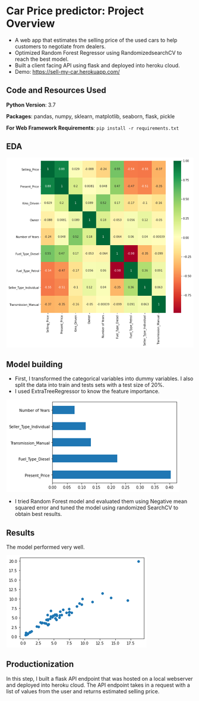 # Car Price predictor: Project Overview
* A web app that estimates the selling price of the used cars to help customers to negotiate from dealers.
* Optimized Random Forest Regressor using RandomizedsearchCV to reach the best model.
* Built a client facing API using flask and deployed into heroku cloud.
* Demo: https://sell-my-car.herokuapp.com/

## Code and Resources Used
**Python Version**: 3.7

**Packages**: pandas, numpy, sklearn, matplotlib, seaborn, flask, pickle

**For Web Framework Requirements**: `pip install -r requirements.txt`

## EDA
![](https://github.com/yashwanth-gurram/car-price-prediction/blob/master/Images/corr.png)

## Model building
* First, I transformed the categorical variables into dummy variables. I also split the data into train and tests sets with a test size of 20%.
* I used ExtraTreeRegressor to know the feature importance.

![](https://github.com/yashwanth-gurram/car-price-prediction/blob/master/Images/feature_imp.png)

* I tried Random Forest model and evaluated them using Negative mean squared error and tuned the model using randomized SearchCV to obtain best results.

## Results
The model performed very well.

![](https://github.com/yashwanth-gurram/car-price-prediction/blob/master/Images/pred_scatter.png)

## Productionization
In this step, I built a flask API endpoint that was hosted on a local webserver and deployed into heroku cloud. The API endpoint takes in a request with a list of values from the user and returns estimated selling price.
